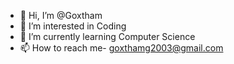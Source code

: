- 👋 Hi, I’m @Goxtham
- 👀 I’m interested in Coding 
- 🌱 I’m currently learning Computer Science
- 📫 How to reach me- goxthamg2003@gmail.com

<!---
Goxtham/Goxtham is a ✨ special ✨ repository because its `README.md` (this file) appears on your GitHub profile.
You can click the Preview link to take a look at your changes.
--->
